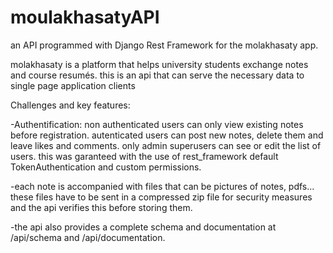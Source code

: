 # moulakhasatyAPI
an API programmed with Django Rest Framework for the molakhasaty app.

molakhasaty is a platform that helps university students exchange notes and course resumés.
this is an api that can serve the necessary data to single page application clients

Challenges and key features:

-Authentification: 
non authenticated users can only view existing notes before registration. autenticated users can post new notes, delete them and leave likes and comments. only admin superusers can see or edit the list of users.
this was garanteed with the use of rest_framework default TokenAuthentication and custom permissions.

-each note is accompanied with files that can be pictures of notes, pdfs... these files have to be sent in a compressed zip file for security measures and the api verifies this before storing them.

-the api also provides a complete schema and documentation at /api/schema and /api/documentation.
